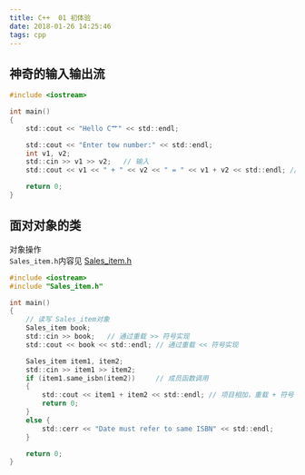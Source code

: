 ```yaml
---
title: C++  01 初体验
date: 2018-01-26 14:25:46
tags: cpp
---
```


## 神奇的输入输出流

```c
#include <iostream>

int main()
{
	std::cout << "Hello C艹" << std::endl;

	std::cout << "Enter tow number:" << std::endl;
	int v1, v2;
	std::cin >> v1 >> v2;	// 输入
	std::cout << v1 << " + " << v2 << " = " << v1 + v2 << std::endl; // 输出结果

	return 0;
}
```

## 面对对象的类

对象操作  
`Sales_item.h`内容见 [Sales_item.h](https://github.com/moneys/IT-diary/blob/master/code/C%2B%2B/Sales_item.h)

```c
#include <iostream>
#include "Sales_item.h"

int main()
{
	// 读写 Sales_item对象
	Sales_item book;
	std::cin >> book;	// 通过重载 >> 符号实现
	std::cout << book << std::endl; // 通过重载 << 符号实现

	Sales_item item1, item2;
	std::cin >> item1 >> item2;
	if (item1.same_isbn(item2))		// 成员函数调用
	{
		std::cout << item1 + item2 << std::endl; // 项目相加，重载 + 符号
		return 0;
	}
	else {
		std::cerr << "Date must refer to same ISBN" << std::endl;
	}

	return 0;
}
```
